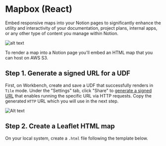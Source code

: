 # Mapbox (React)

Embed responsive maps into your Notion pages to significantly enhance the utility and interactivity of your documentation, project plans, internal apps, or any other type of content you manage within Notion.

![alt text](https://fused-magic.s3.us-west-2.amazonaws.com/docs_assets/a_notion.png)

To render a map into a Notion page you'll embed an HTML map that you can host on AWS S3.

## Step 1. Generate a signed URL for a UDF

First, on Workbench, create and save a UDF that successfully renders in `Tile` mode. Under the "Settings" tab, click "Share" to [generate a signed URL](/basics/core-concepts/#generate-endpoints-with-workbench) that enables running the specific URL via HTTP requests. Copy the generated `HTTP` URL which you will use in the next step.

![Alt text](https://fused-magic.s3.us-west-2.amazonaws.com/docs_assets/snippets_share.png)


## Step 2. Create a Leaflet HTML map

On your local system, create a `.html` file following the template below.

